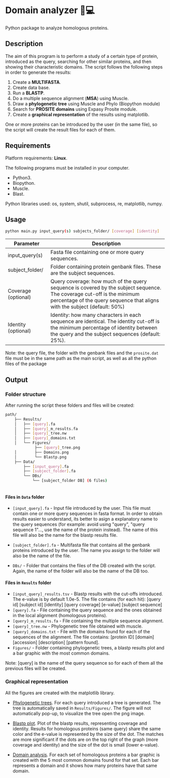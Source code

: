 # Domain analyzer 🧬💻

Python package to analyze homologous proteins. 

## Description

The aim of this program is to perform a study of a certain type of protein, introduced as the query, searching for other similar proteins, and then showing their characteristic domains.  The script follows the following steps in order to generate the results: 

1. Create a **MULTIFASTA**. 
2. Create data base.
3. Run a **BLASTP**. 
4. Do a multiple sequence alignment (**MSA**) using Muscle.
5. Draw a **phylogenetic tree** using Muscle and Phylo (Biopython module)
6. Search for **PROSITE domains** using Expasy Prosite module.
7. Create a **graphical representation** of the results using matplotlib.

One or more proteins can be introduced by the user (in the same file), so the script will create the result files for each of them.

## Requirements

Platform requirements: **Linux**.

The following programs must be installed in your computer.

- Python3.
- Biopython.
- Muscle.
- Blast. 

Python libraries used: os, system, shutil, subprocess, re, matplotlib, numpy.

## Usage

````bash
python main.py input_query(s) subjects_folder/ [coverage] [identity]
````

| Parameter           | Description                                                  |
| ------------------- | ------------------------------------------------------------ |
| input_query(s)      | Fasta file containing one or more query sequences.           |
| subject_folder/     | Folder containing protein genbank files. These are the subject sequences. |
| Coverage (optional) | Query coverage: how much of the query sequence is covered by the subject sequence. The coverage cut-off is the minimum percentage of the query sequence that aligns with the subject (default: 50%) |
| Identity (optional) | Identity: how many characters in each sequence are identical.  The identity cut-off is the minimum percentage of identity between the query and the subject sequences (default: 25%). |

Note: the query file, the folder with the genbank files and the `prosite.dat` file must be in the same path as the main script, as well as all the python files of the package

## Output

### Folder structure

After running the script these folders and files will be created:

```bash
path/
    ├── Results/
    │   ├── [query].fa
    │   ├── [query]_m_results.fa
    │   ├── [query]_tree.nw
    │   ├── [query]_domains.txt
    │   └── Figures/
    		 ├── [query]_tree.png
    │		 ├── Domains.png
    │		 └── Blastp.png
    ├── Data/
    	├── [input_query].fa
    	├──	[subject_folder].fa
        └── DBs/
        	└── [subject_folder DB] (6 files)
    
```

#### Files in `Data` folder

- `[input_query].fa` - Input file introduced by the user. This file must contain one or more query sequences in fasta format. In order to obtain results easier to understand, its better to asign a explanatory name to the query sequences (for example: avoid using "query", "query sequence 1"..., use the name of the protein instead). The name of this file will also be the name for the blastp results file. 

- `[subject_folder].fa` - Multifasta file that contains all the genbank proteins introduced by the user. The name you assign to the folder will also be the name of the file. 

- `DBs/` - Folder that contains the files of the DB created with the script. Again, the name of the folder will also be the name of the DB too. 

#### Files in `Results` folder

- `[input_query]_results.tsv` - Blastp results with the cut-offs introduced. The e-value is by default 1.0e-5. The file contains (for each hit): [query id] [subject id] [identity] [query coverage] [e-value] [subject sequence]
- `[query].fa` - File containing the query sequence and the ones obtained in the local alignment (homologous proteins).
- `[query]_m_results.fa` - File containing the multiple sequence alignment. 
- `[query]_tree.nw` - Phylogenetic tree file obtained with muscle.
- `[query]_domains.txt` - File with the domains found for each of the sequences of the alignment. The file contains: [protein ID] [domain] [accession] [description] [pattern found].
- `Figures/` - Folder containing phylogenetic trees, a blastp results plot and a bar graphic with the most common domains.

Note: [query] is the name of the query sequence so for each of them all the previous files will be created.

### Graphical representation

All the figures are created with the matplotlib library.

- <u>Phylogenetic trees</u>. For each query introduced a tree is generated. The tree is automatically saved in `Results/Figures/`. The figure will not automatically pop-up, to visualize the tree open the png image.

- <u>Blastp plot</u>. Plot of the blastp results, representing coverage and identity. Results for homologous proteins (same query) share the same color and the e-value is represented by the size of the dot. The matches are more significant if the dots are on the top right of the graph (more coverage and identity) and the size of the dot is small (lower e-value). 

- <u>Domain analysis</u>. For each set of homologous proteins a bar graphic is created with the 5 most common domains found for that set. Each bar represents a domain and it shows how many proteins have that same domain. 


